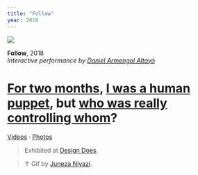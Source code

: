 ```yaml
---
title: "Follow"
year: 2018
---
```

![](../assets/202103150141.gif)

**Follow**, 2018  
*Interactive performance by [Daniel Armengol Altayó](202103150041)*

# [For two months](202103150213), [I was a human puppet](202103150212), but [who was really controlling whom](202104111329)?

[Videos](202104111617) · [Photos](https://www.flickr.com/photos/danielarmengolaltayo/sets/72157697241622560)  

>Exhibited at [Design Does](202104111437).  

>↑ Gif by [Juneza Niyazi](https://junezaniyazi.medium.com/what-it-means-to-be-human-around-technology-2827aaaf9ce).